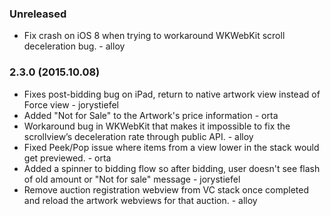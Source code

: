 ### Unreleased

* Fix crash on iOS 8 when trying to workaround WKWebKit scroll deceleration bug. - alloy

### 2.3.0 (2015.10.08)

* Fixes post-bidding bug on iPad, return to native artwork view instead of Force view - jorystiefel
* Added "Not for Sale" to the Artwork's price information - orta
* Workaround bug in WKWebKit that makes it impossible to fix the scrollview’s deceleration rate through public API. - alloy
* Fixed Peek/Pop issue where items from a view lower in the stack would get previewed. - orta
* Added a spinner to bidding flow so after bidding, user doesn't see flash of old amount or "Not for sale" message - jorystiefel
* Remove auction registration webview from VC stack once completed and reload the artwork webviews for that auction. - alloy
